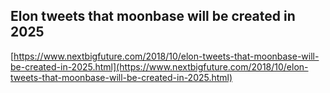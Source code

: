 ## Elon tweets that moonbase will be created in 2025
  
  [https://www.nextbigfuture.com/2018/10/elon-tweets-that-moonbase-will-be-created-in-2025.html](https://www.nextbigfuture.com/2018/10/elon-tweets-that-moonbase-will-be-created-in-2025.html)